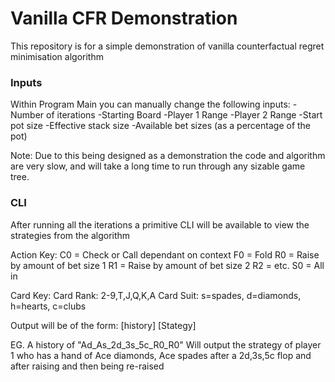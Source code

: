 <p1>
<h1>Vanilla CFR Demonstration</h1>

This repository is for a simple demonstration of vanilla counterfactual regret minimisation algorithm

<h3>Inputs </h3>
Within Program Main you can manually change the following inputs:
-Number of iterations
-Starting Board
-Player 1 Range
-Player 2 Range
-Start pot size
-Effective stack size
-Available bet sizes (as a percentage of the pot)

Note: Due to this being designed as a demonstration the code and algorithm are very slow, and will take a long
time to run through any sizable game tree.

<h3> CLI </h3>
After running all the iterations a primitive CLI will be available to view the strategies from the algorithm

Action Key:
C0 = Check or Call dependant on context
F0 = Fold
R0 = Raise by amount of bet size 1
R1 = Raise by amount of bet size 2
R2 = etc.
S0 = All in

Card Key:
Card Rank: 2-9,T,J,Q,K,A
Card Suit: s=spades, d=diamonds, h=hearts, c=clubs

Output will be of the form:
[history] [Stategy]

EG. A history of "Ad_As_2d_3s_5c_R0_R0"
Will output the strategy of player 1 who has a hand of Ace diamonds, Ace spades after a 2d,3s,5c flop and after raising and then being re-raised
</p1>

